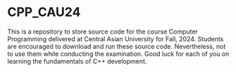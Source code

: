 # CPP_CAU24
This is a repository to store source code for the course Computer Programming delivered at Central Asian University for Fall, 2024. Students are encouraged to download and run these source code. Nevertheless, not to use them while conducting the examination. Good luck for each of you on learning the fundamentals of C++ development.
